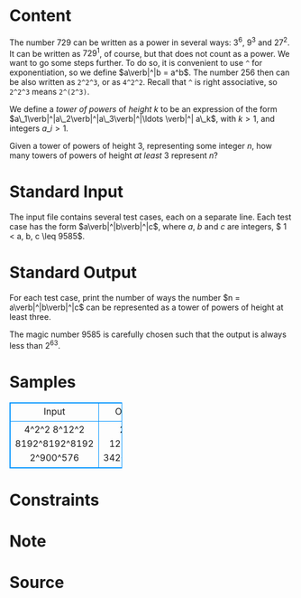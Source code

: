 
# Content

The number $729$ can be written as a power in several ways: $3^6$, $9^3$ and $27^2$. It can be written as $729^1$, of course, but that does not count as a power.
We want to go some steps further. To do so, it is convenient to use `^` for exponentiation, so we define $a\verb|^|b = a^b$.
The number $256$ then can be also written as `2^2^3`, or as `4^2^2`. 
Recall that `^` is right associative, so `2^2^3` means `2^(2^3)`.

We define a *tower of powers* of *height* $k$ to be an expression of the form $a\_1\verb|^|a\_2\verb|^|a\_3\verb|^|\ldots \verb|^| a\_k$, with $k > 1$, and integers $a\_i > 1$.

Given a tower of powers of height $3$, representing some integer $n$, how many towers of powers of
height *at least* $3$ represent $n$?

# Standard Input

The input file contains several test cases, each on a separate line. Each test case has the form
$a\verb|^|b\verb|^|c$, where $a$, $b$ and $c$ are integers, $ 1 < a, b, c \leq 9585$.

# Standard Output

For each test case, print the number of ways the number $n = a\verb|^|b\verb|^|c$ can be represented as a tower of powers of height at least three.

The magic number $9585$ is carefully chosen such that the output is always less than $2^{63}$.

# Samples

<style>
        table,table tr th, table tr td { border:1px solid #0094ff; }
        table { width: 200px; min-height: 25px; line-height: 25px; text-align: center; border-collapse: collapse;}   
    </style>
<table>
	<tr>
		<td>Input</td>
		<td>Output</td>
	</tr>
<tr><td>4^2^2
8^12^2
8192^8192^8192
2^900^576</td><td>2
10
1258112
342025379</td></tr></table>


# Constraints



# Note



# Source


